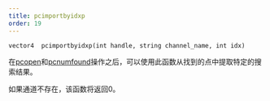 ```yaml
---
title: pcimportbyidxp
order: 19
---
```

`vector4  pcimportbyidxp(int handle, string channel_name, int idx)`

在[pcopen](/zh-cn/houdini-vex/point-clouds-and-3d-images/pcopen "返回点云文件的句柄。")和[pcnumfound](/zh-cn/houdini-vex/point-clouds-and-3d-images/pcnumfound "该节点返回pcopen找到的点数。")操作之后，可以使用此函数从找到的点中提取特定的搜索结果。

如果通道不存在，该函数将返回0。
